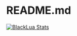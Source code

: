 # README.md

[![BlackLua Stats](https://github-readme-stats.vercel.app/api?alimurad99=anuraghazra)](https://github.com/anuraghazra/github-readme-stats)
